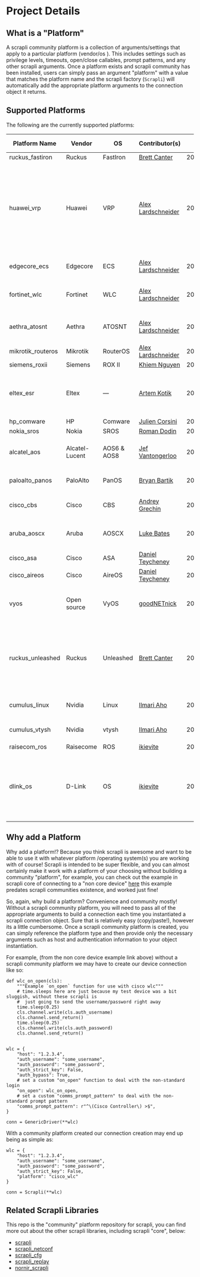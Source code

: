 # Project Details


## What is a "Platform"

A scrapli community platform is a collection of arguments/settings that apply to a particular platform (vendor/os
). This includes settings such as privilege levels, timeouts, open/close callables, prompt patterns, and any other
 scrapli arguments. Once a platform exists and scrapli community has been installed, users can simply pass an
  argument "platform" with a value that matches the platform name and the scrapli factory (`Scrapli`) will automatically
   add the appropriate platform arguments to the connection object it returns.  


## Supported Platforms

The following are the currently supported platforms:

| Platform Name     | Vendor         | OS          | Contributor(s)                                             | Last Update | Notes                                                                                                                                                                                                                     |
|-------------------|----------------|-------------|------------------------------------------------------------|-------------|---------------------------------------------------------------------------------------------------------------------------------------------------------------------------------------------------------------------------|
| ruckus_fastiron   | Ruckus         | FastIron    | [Brett Canter](https://github.com/wonderbred)              | 2020.08.08  |                                                                                                                                                                                                                           |
| huawei_vrp        | Huawei         | VRP         | [Alex Lardschneider](https://github.com/AlexLardschneider) | 2020.11.13  | Last update fixed minor prompt pattern issue (missing underscore)<br><br>Might need to manually set `screen-width` or PTY cols, see issue [#18](https://github.com/scrapli/scrapli_community/issues/18) for more details. | 
| edgecore_ecs      | Edgecore       | ECS         | [Alex Lardschneider](https://github.com/AlexLardschneider) | 2020.09.19  | For the firmware shipped by Edgecore itself                                                                                                                                                                               |
| fortinet_wlc      | Fortinet       | WLC         | [Alex Lardschneider](https://github.com/AlexLardschneider) | 2020.11.15  | For the Meru-based OS, not the same as FortiOS                                                                                                                                                                            |
| aethra_atosnt     | Aethra         | ATOSNT      | [Alex Lardschneider](https://github.com/AlexLardschneider) | 2020.11.15  | Tested on ATOS NT, ranging from 6.3.X up to 6.5.X:                                                                                                                                                                        |
| mikrotik_routeros | Mikrotik       | RouterOS    | [Alex Lardschneider](https://github.com/AlexLardschneider) | 2020.11.15  |                                                                                                                                                                                                                           |
| siemens_roxii     | Siemens        | ROX II      | [Khiem Nguyen](https://github.com/kn-winter)               | 2021.01.30  |                                                                                                                                                                                                                           |
| eltex_esr         | Eltex          | —           | [Artem Kotik](https://github.com/miaow2)                   | 2021.01.30  | Tested on Eltex ESR 1000, 1200, 1700 models with 1.11 software version                                                                                                                                                    |
| hp_comware        | HP             | Comware     | [Julien Corsini](https://github.com/juliencorsini)         | 2021.07.30  |                                                                                                                                                                                                                           |
| nokia_sros        | Nokia          | SROS        | [Roman Dodin](https://github.com/hellt)                    | 2021.07.30  |                                                                                                                                                                                                                           |
| alcatel_aos       | Alcatel-Lucent | AOS6 & AOS8 | [Jef Vantongerloo](https://github.com/jefvantongerloo)     | 2021.07.30  | Tested on aos6 - 6.7.2.89.R06 and aos8 - 8.6.289.R01                                                                                                                                                                      |
| paloalto_panos    | PaloAlto       | PanOS       | [Bryan Bartik](https://github.com/jefvantongerloo)         | 2021.07.30  | Tested on PanOS 9.x and 10.x                                                                                                                                                                                              |
| cisco_cbs         | Cisco          | CBS         | [Andrey Grechin](https://github.com/andreygrechin)         | 2021.XX.XX  | Tested on SG250-08, 2.5.7.85                                                                                                                                                                                              |
| aruba_aoscx       | Aruba          | AOSCX       | [Luke Bates](https://github.com/lukebates123)              | 2021.XX.XX  | Tested on ArubaOS-CX 10.05.x - 10.08.x                                                                                                                                                                                    |
| cisco_asa         | Cisco          | ASA         | [Daniel Teycheney](https://github.com/writememe)           | 2021.XX.XX  | Tested on ASA 9.12.x                                                                                                                                                                                                      |
| cisco_aireos      | Cisco          | AireOS      | [Daniel Teycheney](https://github.com/writememe)           | 2021.XX.XX  | Tested on AireOS 8.5.x                                                                                                                                                                                                    |
| vyos              | Open source    | VyOS        | [goodNETnick](https://github.com/goodNETnick)              | 2022.06.20  | Tested on VyOS 1.4-rolling-202206200217, VyOS 1.3.1-S1, VyOS 1.2.8                                                                                                                                                        |
| ruckus_unleashed  | Ruckus         | Unleashed   | [Brett Canter](https://github.com/wonderbred)              | 2022.09.13  | Tested on Ruckus and Access Networks branded Unleashed wireless access points, version 200.12.x                                                                                                                           |
| cumulus_linux     | Nvidia         | Linux       | [Ilmari Aho](https://github.com/ohai89)                    | 2022.09.28  | Tested on Cumulus Linux 3.7.x and 4.3.0                                                                                                                                                                                   |
| cumulus_vtysh     | Nvidia         | vtysh       | [Ilmari Aho](https://github.com/ohai89)                    | 2022.09.28  | Tested on Cumulus Linux 3.7.x and 4.3.0                                                                                                                                                                                   |
| raisecom_ros      | Raisecome       | ROS         | [ikievite](https://github.com/ikievite)                   | 2023.01.30  |                                                                                                                                                                                                                           |
| dlink_os          | D-Link         | OS          | [ikievite](https://github.com/ikievite)                    | 2023.01.30  | Tested on D-Link DES-3028, DES-3200-XX (rev. A, B, C), DES-3526, DGS-3000-XX, DGS-3120-24SC, DGS-3612G
                                                                                                                


## Why add a Platform

Why add a platform!? Because you think scrapli is awesome and want to be able to use it with whatever platform
/operating system(s) you are working with of course! Scrapli is intended to be super flexible, and you can almost
 certainly make it work with a platform of your choosing without building a community "platform", for example, you
  can check out the example in scrapli core of connecting to a "non core device" [here](https://github.com/carlmontanari/scrapli/blob/master/examples/non_core_device/wlc.py)
  this example predates scrapli communities existence, and worked just fine! 
  
So, again, why build a platform? Convenience and community mostly! Without a scrapli community platform, you will
 need to pass all of the appropriate arguments to build a connection each time you instantiated a scrapli connection
  object. Sure that is relatively easy (copy/paste!), however its a little cumbersome. Once a scrapli community
   platform is created, you can simply reference the platform type and then provide only the necessary arguments such
    as host and authentication information to your object instantiation. 

For example, (from the non core device example link above) without a scrapli community platform we may have to create
 our device connection like so:


```
def wlc_on_open(cls):
    """Example `on_open` function for use with cisco wlc"""
    # time.sleeps here are just because my test device was a bit sluggish, without these scrapli is
    #  just going to send the username/password right away
    time.sleep(0.25)
    cls.channel.write(cls.auth_username)
    cls.channel.send_return()
    time.sleep(0.25)
    cls.channel.write(cls.auth_password)
    cls.channel.send_return()


wlc = {
    "host": "1.2.3.4",
    "auth_username": "some_username",
    "auth_password": "some_password",
    "auth_strict_key": False,
    "auth_bypass": True,
    # set a custom "on_open" function to deal with the non-standard login
    "on_open": wlc_on_open,
    # set a custom "comms_prompt_pattern" to deal with the non-standard prompt pattern
    "comms_prompt_pattern": r"^\(Cisco Controller\) >$",
}

conn = GenericDriver(**wlc)
```

With a community platform created our connection creation may end up being as simple as:

```
wlc = {
    "host": "1.2.3.4",
    "auth_username": "some_username",
    "auth_password": "some_password",
    "auth_strict_key": False,
    "platform": "cisco_wlc"
}

conn = Scrapli(**wlc)
``` 


## Related Scrapli Libraries

This repo is the "community" platform repository for scrapli, you can find more out about the other scrapli 
libraries, including scrapli "core", below:


- [scrapli](/more_scrapli/scrapli)
- [scrapli_netconf](/more_scrapli/scrapli_netconf)
- [scrapli_cfg](/more_scrapli/scrapli_cfg)
- [scrapli_replay](/more_scrapli/scrapli_replay)  
- [nornir_scrapli](/more_scrapli/nornir_scrapli)
